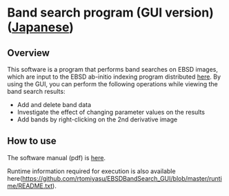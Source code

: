 # Band search program (GUI version) ([Japanese](https://github.com/rtomiyasu/EBSDBandSearch_GUI/blob/master/README_jpn.md))
## Overview
This software is a program that performs band searches on EBSD images, which are input to the EBSD ab-initio indexing program distributed [here](https://github.com/rtomiyasu/BandSearch). By using the GUI, you can perform the following operations while viewing the band search results:

- Add and delete band data
- Investigate the effect of changing parameter values ​​on the results
- Add bands by right-clicking on the 2nd derivative image

## How to use
The software manual (pdf) is [here](https://github.com/rtomiyasu/EBSDBandSearch_GUI/blob/master/doc/manual.pdf).

Runtime information required for execution is also available here(https://github.com/rtomiyasu/EBSDBandSearch_GUI/blob/master/runtime/README.txt).